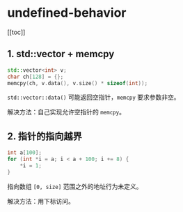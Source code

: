 # undefined-behavior

[[toc]]

## 1. std::vector + memcpy

```cpp
std::vector<int> v;
char ch[128] = {};
memcpy(ch, v.data(), v.size() * sizeof(int));
```

`std::vector::data()` 可能返回空指针，`memcpy` 要求参数非空。

解决方法：自己实现允许空指针的 `memcpy`。

## 2. 指针的指向越界

```cpp
int a[100];
for (int *i = a; i < a + 100; i += 8) {
    *i = 1;
}
```

指向数组 `[0, size]` 范围之外的地址行为未定义。

解决方法：用下标访问。

